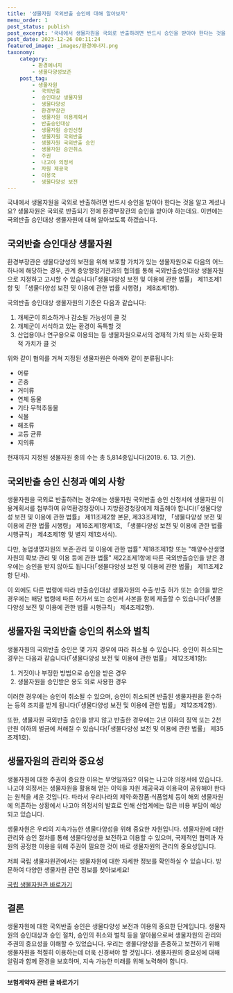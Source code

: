 ```yaml
---
title: '생물자원 국외반출 승인에 대해 알아보자'
menu_order: 1
post_status: publish
post_excerpt: '국내에서 생물자원을 국외로 반출하려면 반드시 승인을 받아야 한다는 것을 알고 계셨나요  생물자원은 국외로 반출되기 전에 환경부장관의 승인을 받아야 하는데요. 이번에는 국외반출 승인대상 생물자원에 대해 알아보도록 하겠습니다.'
post_date: 2023-12-26 00:11:24
featured_image: _images/환경에너지.png
taxonomy:
    category:
        - 환경에너지
        - 생물다양성보존
    post_tag:
        - 생물자원
        -  국외반출
        -  승인대상 생물자원
        -  생물다양성
        -  환경부장관
        -  생물자원 이용계획서
        -  반출승인대상
        -  생물자원 승인신청
        -  생물자원 국외반출
        -  생물자원 국외반출 승인
        -  생물자원 승인취소
        -  주권
        -  나고야 의정서
        -  자원 제공국
        -  이용국
        -  생물다양성 보전
---
```



국내에서 생물자원을 국외로 반출하려면 반드시 승인을 받아야 한다는 것을 알고 계셨나요? 생물자원은 국외로 반출되기 전에 환경부장관의 승인을 받아야 하는데요. 이번에는 국외반출 승인대상 생물자원에 대해 알아보도록 하겠습니다. 

## 국외반출 승인대상 생물자원
환경부장관은 생물다양성의 보전을 위해 보호할 가치가 있는 생물자원으로 다음의 어느 하나에 해당하는 경우, 관계 중앙행정기관과의 협의를 통해 국외반출승인대상 생물자원으로 지정하고 고시할 수 있습니다(「생물다양성 보전 및 이용에 관한 법률」 제11조제1항 및 「생물다양성 보전 및 이용에 관한 법률 시행령」 제8조제1항).

국외반출 승인대상 생물자원의 기준은 다음과 같습니다:

1. 개체군이 희소하거나 감소될 가능성이 클 것
2. 개체군이 서식하고 있는 환경이 독특할 것
3. 산업용이나 연구용으로 이용되는 등 생물자원으로서의 경제적 가치 또는 사회·문화적 가치가 클 것

위와 같이 협의를 거쳐 지정된 생물자원은 아래와 같이 분류됩니다:

- 어류
- 곤충
- 거미류
- 연체 동물
- 기타 무척추동물
- 식물
- 해초류
- 고등 균류
- 지의류

현재까지 지정된 생물자원 종의 수는 총 5,814종입니다(2019. 6. 13. 기준).

## 국외반출 승인 신청과 예외 사항
생물자원을 국외로 반출하려는 경우에는 생물자원 국외반출 승인 신청서에 생물자원 이용계획서를 첨부하여 유역환경청장이나 지방환경청장에게 제출해야 합니다(「생물다양성 보전 및 이용에 관한 법률」 제11조제2항 본문, 제33조제1항, 「생물다양성 보전 및 이용에 관한 법률 시행령」 제16조제1항제1호, 「생물다양성 보전 및 이용에 관한 법률 시행규칙」 제4조제1항 및 별지 제1호서식).

다만, 농업생명자원의 보존·관리 및 이용에 관한 법률" 제18조제1항 또는 "해양수산생명자원의 확보·관리 및 이용 등에 관한 법률" 제22조제1항에 따른 국외반출승인을 받은 경우에는 승인을 받지 않아도 됩니다(「생물다양성 보전 및 이용에 관한 법률」 제11조제2항 단서). 

이 외에도 다른 법령에 따라 반출승인대상 생물자원의 수출·반출 허가 또는 승인을 받은 경우에는 해당 법령에 따른 허가서 또는 승인서 사본을 함께 제출할 수 있습니다(「생물다양성 보전 및 이용에 관한 법률 시행규칙」 제4조제2항). 

## 생물자원 국외반출 승인의 취소와 벌칙
생물자원의 국외반출 승인은 몇 가지 경우에 따라 취소될 수 있습니다. 승인이 취소되는 경우는 다음과 같습니다(「생물다양성 보전 및 이용에 관한 법률」 제12조제1항):

1. 거짓이나 부정한 방법으로 승인을 받은 경우
2. 생물자원을 승인받은 용도 외로 사용한 경우

이러한 경우에는 승인이 취소될 수 있으며, 승인이 취소되면 반출된 생물자원을 환수하는 등의 조치를 받게 됩니다(「생물다양성 보전 및 이용에 관한 법률」 제12조제2항).

또한, 생물자원 국외반출 승인을 받지 않고 반출한 경우에는 2년 이하의 징역 또는 2천만원 이하의 벌금에 처해질 수 있습니다(「생물다양성 보전 및 이용에 관한 법률」 제35조제1호). 

## 생물자원의 관리와 중요성
생물자원에 대한 주권이 중요한 이유는 무엇일까요? 이유는 나고야 의정서에 있습니다. 나고야 의정서는 생물자원을 활용해 얻는 이익을 자원 제공국과 이용국이 공유해야 한다는 원칙을 세운 것입니다. 따라서 우리나라의 제약·화장품·식품업체 등이 해외 생물자원에 의존하는 상황에서 나고야 의정서의 발효로 인해 산업계에는 많은 비용 부담이 예상되고 있습니다.

생물자원은 우리의 지속가능한 생물다양성을 위해 중요한 자원입니다. 생물자원에 대한 관리와 승인 절차를 통해 생물다양성을 보전하고 이용할 수 있으며, 국제적인 협력과 자원의 공정한 이용을 위해 주권이 필요한 것이 바로 생물자원의 관리의 중요성입니다.

저희 국립 생물자원관에서는 생물자원에 대한 자세한 정보를 확인하실 수 있습니다. 방문하여 다양한 생물자원 관련 정보를 찾아보세요!

[국립 생물자원관 바로가기](https://www.nibr.go.kr/)

## 결론
생물자원에 대한 국외반출 승인은 생물다양성 보전과 이용의 중요한 단계입니다. 생물자원의 승인대상과 승인 절차, 승인의 취소와 벌칙 등을 알아봄으로써 생물자원의 관리와 주권의 중요성을 이해할 수 있었습니다. 우리는 생물다양성을 존중하고 보전하기 위해 생물자원을 적절히 이용하는데 더욱 신경써야 할 것입니다. 생물자원의 중요성에 대해 알림과 함께 환경을 보호하며, 지속 가능한 미래를 위해 노력해야 합니다.
<!-- wp:separator -->
<hr class="wp-block-separator has-alpha-channel-opacity"/>
<!-- /wp:separator -->

<!-- wp:group {"backgroundColor":"base","layout":{"type":"constrained"}} -->
<div class="wp-block-group has-base-background-color has-background"><!-- wp:paragraph {"align":"center","fontSize":"medium"} -->
<p class="has-text-align-center has-large-font-size"><strong>보험계약자 관련 글 바로가기</strong></p>
<!-- /wp:paragraph -->


<!-- wp:latest-posts
{"categories":[{"id":13963,"count":19,"description":"","link":"https://uknowlaw.com/category/%eb%b3%b4%ed%97%98%ea%b3%84%ec%95%bd%ec%9e%90/","name":"보험계약자","slug":"보험계약자","taxonomy":"category","parent":0,"meta":[],"_links":{"self":[{"href":"https://uknowlaw.com/wp-json/wp/v2/categories/13963"}],"collection":[{"href":"https://uknowlaw.com/wp-json/wp/v2/categories"}],"about":[{"href":"https://uknowlaw.com/wp-json/wp/v2/taxonomies/category"}],"wp:post_type":[{"href":"https://uknowlaw.com/wp-json/wp/v2/posts?categories=13963"}],"curies":[{"name":"wp","href":"https://api.w.org/{rel}","templated":true}]}}],"postsToShow":100,"excerptLength":28,"postLayout":"grid","columns":2,"featuredImageAlign":"left","featuredImageSizeSlug":"large","fontSize":"small"} /--></div>
<!-- /wp:group -->